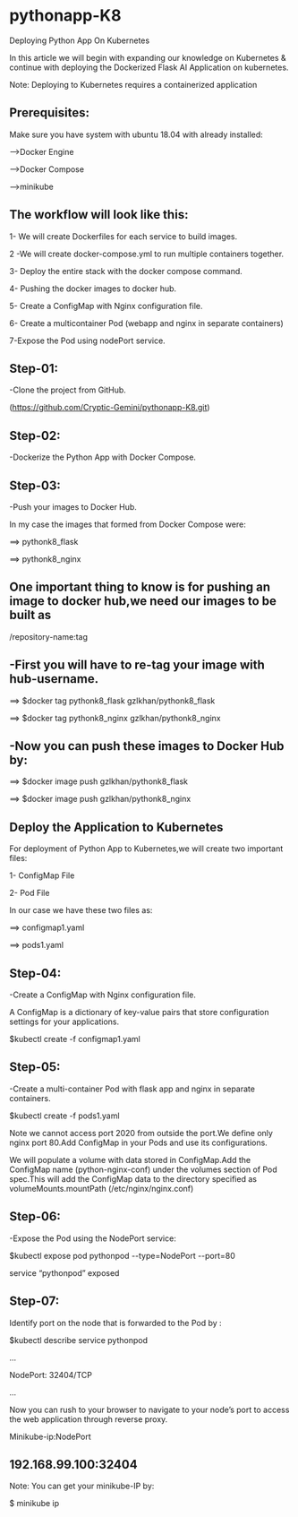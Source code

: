 # pythonapp-K8

Deploying Python App On Kubernetes


In this article we will begin with expanding our knowledge on Kubernetes & continue with deploying the Dockerized Flask AI Application on kubernetes.

Note: Deploying to Kubernetes requires a containerized application

Prerequisites:
----------------------------------

Make sure you have system with ubuntu 18.04 with already installed:

-->Docker Engine 

-->Docker Compose

-->minikube

The workflow will look like this:
----------------------------------------

1- We will create Dockerfiles for each service to build images.

2 -We will create docker-compose.yml to run multiple containers together.

3- Deploy the entire stack with the docker compose command.

4- Pushing the docker images to docker hub.

5- Create a ConfigMap with Nginx configuration file.

6- Create a multicontainer Pod (webapp and nginx in separate containers)

7-Expose the Pod using nodePort service.

Step-01:
-----------------

-Clone the project from GitHub.

(https://github.com/Cryptic-Gemini/pythonapp-K8.git)


Step-02:
------------------------

-Dockerize the Python App with Docker Compose.

Step-03:
-------------------------

-Push your images to Docker Hub.

In my case the images that formed from Docker Compose were:

==> pythonk8_flask

==> pythonk8_nginx

One important thing to know is for pushing an image to docker hub,we need our images to be built as 
---------------------------------------------------------------------------------------------------

<hub-username>/repository-name:tag
  
  
  
-First you will have to re-tag your image with hub-username.
-------------------------------------------------------------

==> $docker tag pythonk8_flask gzlkhan/pythonk8_flask

==> $docker tag pythonk8_nginx gzlkhan/pythonk8_nginx

-Now you can push these images to Docker Hub by:
------------------------------------------------

==> $docker image push gzlkhan/pythonk8_flask

==> $docker image push gzlkhan/pythonk8_nginx


Deploy the Application to Kubernetes
-------------------------------------

For deployment of Python App to Kubernetes,we will create two important files:

1- ConfigMap File 

2- Pod File         

In our case we have these two files as:

==> configmap1.yaml

==> pods1.yaml



Step-04:
---------------------

-Create a ConfigMap with Nginx configuration file.

A ConfigMap is a dictionary of key-value pairs that store configuration settings for your applications.

$kubectl create -f configmap1.yaml

Step-05:
--------------------------------

-Create a multi-container Pod with flask app and nginx in separate containers.

$kubectl create -f pods1.yaml

Note we cannot access port 2020 from outside the port.We define only nginx port 80.Add ConfigMap in your Pods and use its configurations.

We will populate a volume with data stored in ConfigMap.Add the ConfigMap name (python-nginx-conf) under the volumes section of Pod spec.This will add the ConfigMap data to the directory specified as volumeMounts.mountPath (/etc/nginx/nginx.conf)

Step-06:
--------------------------

-Expose the Pod using the NodePort service:


$kubectl expose pod pythonpod --type=NodePort --port=80 

service “pythonpod” exposed


Step-07:
----------------------

Identify port on the node that is forwarded to the Pod by :

$kubectl describe service pythonpod


...

NodePort: <unset> 32404/TCP

...


Now you can rush to your browser to navigate to your node’s port to access the web application through reverse proxy.


Minikube-ip:NodePort

192.168.99.100:32404
----------------------------


Note: You can get your minikube-IP by:

$ minikube ip
